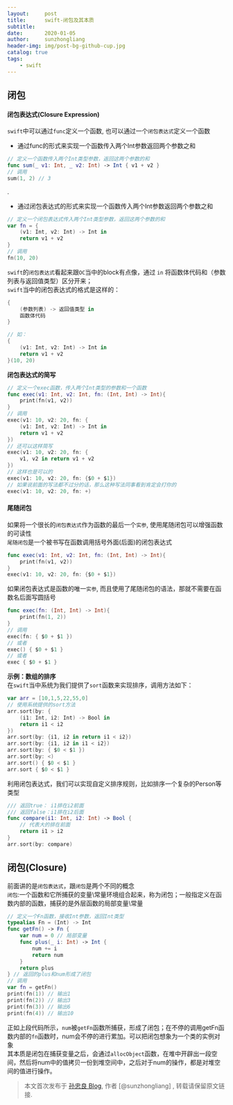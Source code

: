 ```yaml
---
layout:     post
title:      swift-闭包及其本质
subtitle:   
date:       2020-01-05
author:     sunzhongliang
header-img: img/post-bg-github-cup.jpg
catalog: true
tags:
    - swift
---
```



## 闭包

#### 闭包表达式(Closure Expression)
`swift`中可以通过`func`定义一个函数, 也可以通过一个`闭包表达式`定义一个函数
- 通过func的形式来实现一个函数传入两个Int参数返回两个参数之和
```swift
// 定义一个函数传入两个Int类型参数，返回这两个参数的和
func sum(_ v1: Int, _ v2: Int) -> Int { v1 + v2 }
// 调用
sum(1, 2) // 3
```
   .
- 通过闭包表达式的形式来实现一个函数传入两个Int参数返回两个参数之和
```swift
// 定义一个闭包表达式传入两个Int类型参数，返回这两个参数的和
var fn = {
    (v1: Int, v2: Int) -> Int in
    return v1 + v2
}
// 调用
fn(10, 20)
```

`swift`的`闭包表达式`看起来跟`OC`当中的block有点像，通过 `in` 将函数体代码和（参数列表与返回值类型）区分开来；<br>
`swift`当中的闭包表达式的格式是这样的：

```swift
{
    (参数列表) -> 返回值类型 in
    函数体代码
}

// 如：
{
    (v1: Int, v2: Int) -> Int in
    return v1 + v2
}(10, 20)
```

**闭包表达式的简写**<br>
```swift
// 定义一个exec函数，传入两个Int类型的参数和一个函数
func exec(v1: Int, v2: Int, fn: (Int, Int) -> Int){
    print(fn(v1, v2))
}
// 调用
exec(v1: 10, v2: 20, fn: {
    (v1: Int, v2: Int) -> Int in
    return v1 + v2
})
// 还可以这样简写
exec(v1: 10, v2: 20, fn: {
    v1, v2 in return v1 + v2
})
// 这样也是可以的
exec(v1: 10, v2: 20, fn: {$0 + $1})
// 如果说前面的写法都不过分的话，那么这种写法同事看到肯定会打你的
exec(v1: 10, v2: 20, fn: +)
```
#### 尾随闭包
如果将一个很长的`闭包表达式`作为函数的最后一个`实参`, 使用尾随闭包可以增强函数的可读性<br>
`尾随闭包`是一个被书写在函数调用括号外面(后面)的闭包表达式
```swift
func exec(v1: Int, v2: Int, fn: (Int, Int) -> Int){
    print(fn(v1, v2))
}
exec(v1: 10, v2: 20, fn: {$0 + $1})
```
如果闭包表达式是函数的唯一`实参`, 而且使用了尾随闭包的语法，那就不需要在函数名后面写圆括号
```swift
func exec(fn: (Int, Int) -> Int){
    print(fn(1, 2))
}
// 调用
exec(fn: { $0 + $1 })
// 或者
exec() { $0 + $1 }
// 或者
exec { $0 + $1 }
```
**示例：数组的排序**<br>
在`swift`当中系统为我们提供了`sort`函数来实现排序，调用方法如下：
```swift
var arr = [10,1,5,22,55,0]
// 使用系统提供的sort方法
arr.sort(by: {
    (i1: Int, i2: Int) -> Bool in
    return i1 < i2
})
arr.sort(by: {i1, i2 in return i1 < i2})
arr.sort(by: {i1, i2 in i1 < i2})
arr.sort(by: { $0 < $1 })
arr.sort(by: <)
arr.sort() { $0 < $1 }
arr.sort { $0 < $1 }
```
利用闭包表达式，我们可以实现自定义排序规则，比如排序一个复杂的Person等类型
```swift
/// 返回true： i1排在i2前面
/// 返回false：i1排在i2后面
func compare(i1: Int, i2: Int) -> Bool {
    // 代表大的排在前面
    return i1 > i2
}
arr.sort(by: compare)
```
## 闭包(Closure)
前面讲的是`闭包表达式`，跟`闭包`是两个不同的概念<br>
`闭包`:一个函数和它所捕获的变量\常量环境组合起来，称为闭包；一般指定义在函数内部的函数，捕获的是外层函数的局部变量\常量
```swift
// 定义一个Fn函数，接收Int参数，返回Int类型
typealias Fn = (Int) -> Int
func getFn() -> Fn {
    var num = 0 // 局部变量
    func plus(_ i: Int) -> Int {
        num += i
        return num
    }
    return plus
} // 返回的plus和num形成了闭包
// 调用
var fn = getFn()
print(fn(1)) // 输出1
print(fn(2)) // 输出3
print(fn(3)) // 输出6
print(fn(4)) // 输出10
```
正如上段代码所示，`num`被`getFn`函数所捕获，形成了闭包；在不停的调用getFn函数内部的`fn`函数时，num会不停的进行累加。可以把闭包想象为一个类的实例对象<br>
其本质是闭包在捕获变量之后，会通过`allocObject`函数，在堆中开辟出一段空间，然后将num中的值拷贝一份到堆空间中，之后对于num的操作，都是对堆空间的值进行操作。



> 本文首次发布于 [孙忠良 Blog](https://sunzhongliangde.github.io), 作者 [@sunzhongliang] ,
转载请保留原文链接.
